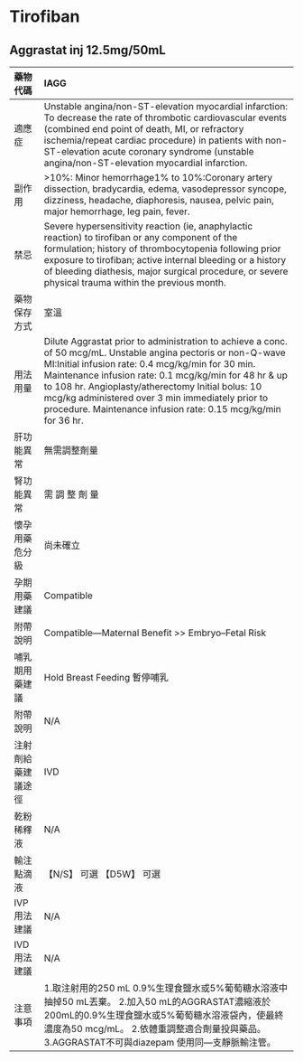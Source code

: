 # Tirofiban

## Aggrastat inj 12.5mg/50mL

| 藥物代碼           | IAGG                                                                                                                                                                                                                                                                                                                                                                                                     |
|:-------------------|:---------------------------------------------------------------------------------------------------------------------------------------------------------------------------------------------------------------------------------------------------------------------------------------------------------------------------------------------------------------------------------------------------------|
| 適應症             | Unstable angina/non-ST-elevation myocardial infarction: To decrease the rate of thrombotic cardiovascular events (combined end point of death, MI, or refractory ischemia/repeat cardiac procedure) in patients with non-ST-elevation acute coronary syndrome (unstable angina/non-ST-elevation myocardial infarction.                                                                                   |
| 副作用             | >10%: Minor hemorrhage1% to 10%:Coronary artery dissection, bradycardia, edema, vasodepressor syncope, dizziness, headache, diaphoresis, nausea, pelvic pain, major hemorrhage, leg pain, fever.                                                                                                                                                                                                         |
| 禁忌               | Severe hypersensitivity reaction (ie, anaphylactic reaction) to tirofiban or any component of the formulation; history of thrombocytopenia following prior exposure to tirofiban; active internal bleeding or a history of bleeding diathesis, major surgical procedure, or severe physical trauma within the previous month.                                                                            |
| 藥物保存方式       | 室溫                                                                                                                                                                                                                                                                                                                                                                                                     |
| 用法用量           | Dilute Aggrastat prior to administration to achieve a conc. of 50 mcg/mL. Unstable angina pectoris or non-Q-wave MI:Initial infusion rate: 0.4 mcg/kg/min for 30 min. Maintenance infusion rate: 0.1 mcg/kg/min for 48 hr & up to 108 hr. Angioplasty/atherectomy Initial bolus: 10 mcg/kg administered over 3 min immediately prior to procedure. Maintenance infusion rate: 0.15 mcg/kg/min for 36 hr. |
| 肝功能異常         | 無需調整劑量                                                                                                                                                                                                                                                                                                                                                                                             |
| 腎功能異常         | 需 調 整 劑 量                                                                                                                                                                                                                                                                                                                                                                                           |
| 懷孕用藥危分級     | 尚未確立                                                                                                                                                                                                                                                                                                                                                                                                 |
| 孕期用藥建議       | Compatible                                                                                                                                                                                                                                                                                                                                                                                               |
| 附帶說明           | Compatible—Maternal Benefit >> Embryo–Fetal Risk                                                                                                                                                                                                                                                                                                                                                         |
| 哺乳期用藥建議     | Hold Breast Feeding 暫停哺乳                                                                                                                                                                                                                                                                                                                                                                             |
| 附帶說明           | N/A                                                                                                                                                                                                                                                                                                                                                                                                      |
| 注射劑給藥建議途徑 | IVD                                                                                                                                                                                                                                                                                                                                                                                                      |
| 乾粉稀釋液         | N/A                                                                                                                                                                                                                                                                                                                                                                                                      |
| 輸注點滴液         | 【N/S】 可選  【D5W】 可選                                                                                                                                                                                                                                                                                                                                                                               |
| IVP 用法建議       | N/A                                                                                                                                                                                                                                                                                                                                                                                                      |
| IVD 用法建議       | N/A                                                                                                                                                                                                                                                                                                                                                                                                      |
| 注意事項           | 1.取注射用的250 mL 0.9%生理食鹽水或5%葡萄糖水溶液中抽掉50 mL丟棄。 2.加入50 mL的AGGRASTAT濃縮液於200mL的0.9%生理食鹽水或5%葡萄糖水溶液袋內，使最終濃度為50 mcg/mL。 2.依體重調整適合劑量投與藥品。 3.AGGRASTAT不可與diazepam 使用同—支靜脈輸注管。                                                                                                                                                       |

